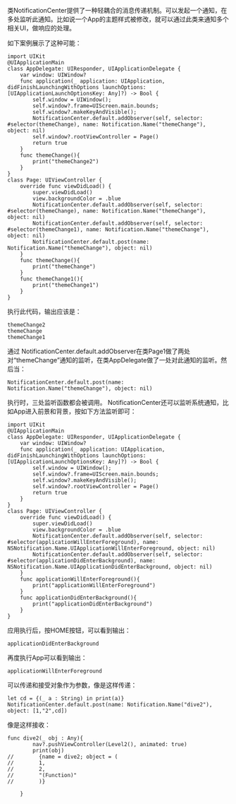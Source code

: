 类NotificationCenter提供了一种轻耦合的消息传递机制。可以发起一个通知，在多处监听此通知。比如说一个App的主题样式被修改，就可以通过此类来通知多个相关UI，做响应的处理。

如下案例展示了这种可能：

    import UIKit
    @UIApplicationMain
    class AppDelegate: UIResponder, UIApplicationDelegate {
        var window: UIWindow?
        func application(_ application: UIApplication, didFinishLaunchingWithOptions launchOptions: [UIApplicationLaunchOptionsKey: Any]?) -> Bool {
            self.window = UIWindow();
            self.window?.frame=UIScreen.main.bounds;
            self.window?.makeKeyAndVisible();
            NotificationCenter.default.addObserver(self, selector: #selector(themeChange), name: Notification.Name("themeChange"), object: nil)
            self.window?.rootViewController = Page()
            return true
        }
        func themeChange(){
            print("themeChange2")
        }
    }
    class Page: UIViewController {
        override func viewDidLoad() {
            super.viewDidLoad()
            view.backgroundColor = .blue
            NotificationCenter.default.addObserver(self, selector: #selector(themeChange), name: Notification.Name("themeChange"), object: nil)
            NotificationCenter.default.addObserver(self, selector: #selector(themeChange1), name: Notification.Name("themeChange"), object: nil)
            NotificationCenter.default.post(name: Notification.Name("themeChange"), object: nil)
        }
        func themeChange(){
            print("themeChange")
        }
        func themeChange1(){
            print("themeChange1")
        }
    }

执行此代码，输出应该是：

    themeChange2
    themeChange
    themeChange1

通过 NotificationCenter.default.addObserver在类Page1做了两处对“themeChange”通知的监听，在类AppDelegate做了一处对此通知的监听。然后当：
    
    NotificationCenter.default.post(name: Notification.Name("themeChange"), object: nil)

执行时，三处监听函数都会被调用。
NotificationCenter还可以监听系统通知，比如App进入前景和背景，按如下方法监听即可：

    import UIKit
    @UIApplicationMain
    class AppDelegate: UIResponder, UIApplicationDelegate {
        var window: UIWindow?
        func application(_ application: UIApplication, didFinishLaunchingWithOptions launchOptions: [UIApplicationLaunchOptionsKey: Any]?) -> Bool {
            self.window = UIWindow();
            self.window?.frame=UIScreen.main.bounds;
            self.window?.makeKeyAndVisible();
            self.window?.rootViewController = Page()
            return true
        }
    }
    class Page: UIViewController {
        override func viewDidLoad() {
            super.viewDidLoad()
            view.backgroundColor = .blue
            NotificationCenter.default.addObserver(self, selector: #selector(applicationWillEnterForeground), name: NSNotification.Name.UIApplicationWillEnterForeground, object: nil)
            NotificationCenter.default.addObserver(self, selector: #selector(applicationDidEnterBackground), name: NSNotification.Name.UIApplicationDidEnterBackground, object: nil)
        }
        func applicationWillEnterForeground(){
            print("applicationWillEnterForeground")
        }
        func applicationDidEnterBackground(){
            print("applicationDidEnterBackground")
        }
    }

应用执行后，按HOME按钮，可以看到输出：
    
    applicationDidEnterBackground

再度执行App可以看到输出：
    
    applicationWillEnterForeground
    
可以传递和接受对象作为参数，像是这样传递：

    let cd = {(_ a : String) in print(a)}
    NotificationCenter.default.post(name: Notification.Name("dive2"), object: [1,"2",cd])

像是这样接收：

    func dive2(_ obj : Any){
            nav?.pushViewController(Level2(), animated: true)
            print(obj)
    //        {name = dive2; object = (
    //        1,
    //        2,
    //        "(Function)"
    //        )}
    
        }
